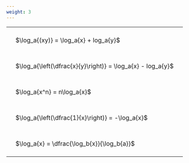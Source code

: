 ```yaml
---
weight: 3
---
```


<style type="text/css">
#T_c9df4 th.col_heading {
  text-align: left;
  font-size: 1em;
}
#T_c9df4 td {
  text-align: left;
  font-size: 1em;
  padding: 1.5em;
}
</style>
<table id="T_c9df4">
  <thead>
  </thead>
  <tbody>
    <tr>
      <td id="T_c9df4_row0_col0" class="data row0 col0" >$\log_a{(xy)} = \log_a{x} + log_a{y}$</td>
    </tr>
    <tr>
      <td id="T_c9df4_row1_col0" class="data row1 col0" >$\log_a{\left(\dfrac{x}{y}\right)} = \log_a{x} - log_a{y}$</td>
    </tr>
    <tr>
      <td id="T_c9df4_row2_col0" class="data row2 col0" >$\log_a{x^n} = n\log_a{x}$</td>
    </tr>
    <tr>
      <td id="T_c9df4_row3_col0" class="data row3 col0" >$\log_a{\left(\dfrac{1}{x}\right)} = -\log_a{x}$</td>
    </tr>
    <tr>
      <td id="T_c9df4_row4_col0" class="data row4 col0" >$\log_a{x} = \dfrac{\log_b{x}}{\log_b{a}}$</td>
    </tr>
  </tbody>
</table>
